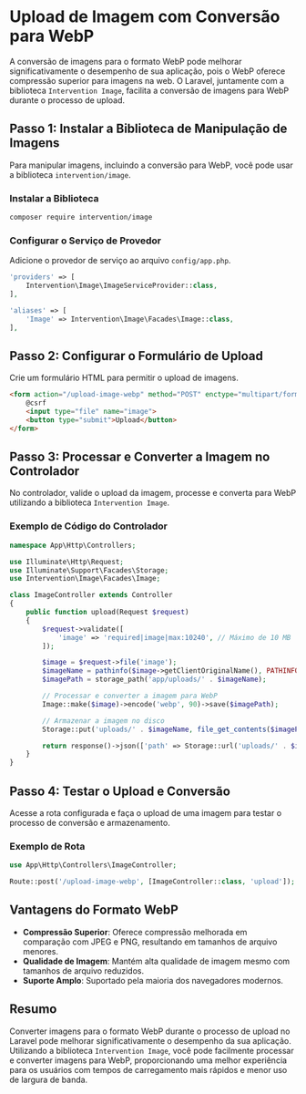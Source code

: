 # Upload de Imagem com Conversão para WebP

A conversão de imagens para o formato WebP pode melhorar significativamente o desempenho de sua aplicação, pois o WebP oferece compressão superior para imagens na web. O Laravel, juntamente com a biblioteca `Intervention Image`, facilita a conversão de imagens para WebP durante o processo de upload.

## Passo 1: Instalar a Biblioteca de Manipulação de Imagens

Para manipular imagens, incluindo a conversão para WebP, você pode usar a biblioteca `intervention/image`.

### Instalar a Biblioteca

```bash
composer require intervention/image
```

### Configurar o Serviço de Provedor

Adicione o provedor de serviço ao arquivo `config/app.php`.

```php
'providers' => [
    Intervention\Image\ImageServiceProvider::class,
],

'aliases' => [
    'Image' => Intervention\Image\Facades\Image::class,
],
```

## Passo 2: Configurar o Formulário de Upload

Crie um formulário HTML para permitir o upload de imagens.

```html
<form action="/upload-image-webp" method="POST" enctype="multipart/form-data">
    @csrf
    <input type="file" name="image">
    <button type="submit">Upload</button>
</form>
```

## Passo 3: Processar e Converter a Imagem no Controlador

No controlador, valide o upload da imagem, processe e converta para WebP utilizando a biblioteca `Intervention Image`.

### Exemplo de Código do Controlador

```php
namespace App\Http\Controllers;

use Illuminate\Http\Request;
use Illuminate\Support\Facades\Storage;
use Intervention\Image\Facades\Image;

class ImageController extends Controller
{
    public function upload(Request $request)
    {
        $request->validate([
            'image' => 'required|image|max:10240', // Máximo de 10 MB
        ]);

        $image = $request->file('image');
        $imageName = pathinfo($image->getClientOriginalName(), PATHINFO_FILENAME) . '.webp';
        $imagePath = storage_path('app/uploads/' . $imageName);

        // Processar e converter a imagem para WebP
        Image::make($image)->encode('webp', 90)->save($imagePath);

        // Armazenar a imagem no disco
        Storage::put('uploads/' . $imageName, file_get_contents($imagePath));

        return response()->json(['path' => Storage::url('uploads/' . $imageName)]);
    }
}
```

## Passo 4: Testar o Upload e Conversão

Acesse a rota configurada e faça o upload de uma imagem para testar o processo de conversão e armazenamento.

### Exemplo de Rota

```php
use App\Http\Controllers\ImageController;

Route::post('/upload-image-webp', [ImageController::class, 'upload']);
```

## Vantagens do Formato WebP

- **Compressão Superior**: Oferece compressão melhorada em comparação com JPEG e PNG, resultando em tamanhos de arquivo menores.
- **Qualidade de Imagem**: Mantém alta qualidade de imagem mesmo com tamanhos de arquivo reduzidos.
- **Suporte Amplo**: Suportado pela maioria dos navegadores modernos.

## Resumo

Converter imagens para o formato WebP durante o processo de upload no Laravel pode melhorar significativamente o desempenho da sua aplicação. Utilizando a biblioteca `Intervention Image`, você pode facilmente processar e converter imagens para WebP, proporcionando uma melhor experiência para os usuários com tempos de carregamento mais rápidos e menor uso de largura de banda.
